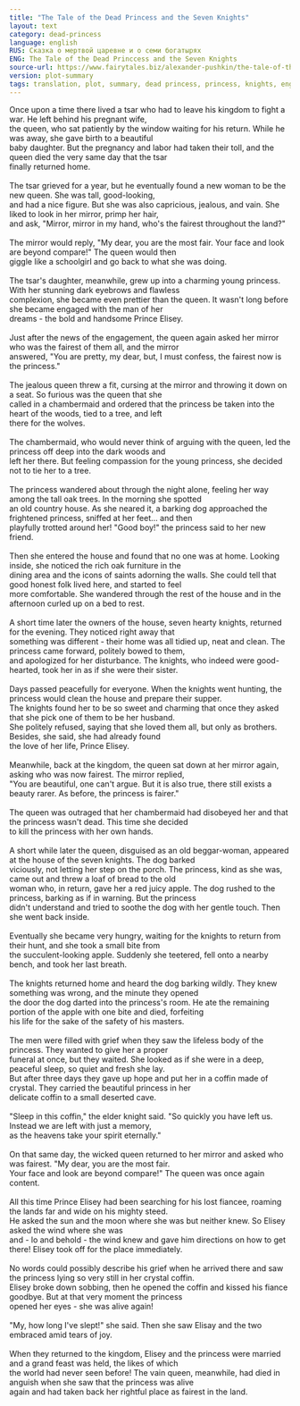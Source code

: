 ```yaml
---
title: "The Tale of the Dead Princess and the Seven Knights"
layout: text
category: dead-princess
language: english
RUS: Сказка о мертвой царевне и о семи богатырях
ENG: The Tale of the Dead Princcess and the Seven Knights
source-url: https://www.fairytales.biz/alexander-pushkin/the-tale-of-the-dead-princess.html
version: plot-summary
tags: translation, plot, summary, dead princess, princess, knights, english
---
```


Once upon a time there lived a tsar who had to leave his kingdom to fight a war. He left behind his pregnant wife,<br>
the queen, who sat patiently by the window waiting for his return. While he was away, she gave birth to a beautiful<br> 
baby daughter. But the pregnancy and labor had taken their toll, and the queen died the very same day that the tsar <br>
finally returned home.<br>
<br>
The tsar grieved for a year, but he eventually found a new woman to be the new queen. She was tall, good-looking,<br> 
and had a nice figure. But she was also capricious, jealous, and vain. She liked to look in her mirror, primp her hair,<br> 
and ask, "Mirror, mirror in my hand, who's the fairest throughout the land?"<br>
<br>
The mirror would reply, "My dear, you are the most fair. Your face and look are beyond compare!" The queen would then<br> 
giggle like a schoolgirl and go back to what she was doing.<br>
<br>
The tsar's daughter, meanwhile, grew up into a charming young princess. With her stunning dark eyebrows and flawless <br>
complexion, she became even prettier than the queen. It wasn't long before she became engaged with the man of her <br>
dreams - the bold and handsome Prince Elisey.<br>
<br>
Just after the news of the engagement, the queen again asked her mirror who was the fairest of them all, and the mirror <br>
answered, "You are pretty, my dear, but, I must confess, the fairest now is the princess."<br>
<br>
The jealous queen threw a fit, cursing at the mirror and throwing it down on a seat. So furious was the queen that she <br>
called in a chambermaid and ordered that the princess be taken into the heart of the woods, tied to a tree, and left <br>
there for the wolves.<br>
<br>
The chambermaid, who would never think of arguing with the queen, led the princess off deep into the dark woods and <br>
left her there. But feeling compassion for the young princess, she decided not to tie her to a tree.<br>
<br>
The princess wandered about through the night alone, feeling her way among the tall oak trees. In the morning she spotted <br>
an old country house. As she neared it, a barking dog approached the frightened princess, sniffed at her feet... and then <br>
playfully trotted around her! "Good boy!" the princess said to her new friend.<br>
<br>
Then she entered the house and found that no one was at home. Looking inside, she noticed the rich oak furniture in the <br>
dining area and the icons of saints adorning the walls. She could tell that good honest folk lived here, and started to feel <br>
more comfortable. She wandered through the rest of the house and in the afternoon curled up on a bed to rest.<br>
<br>
A short time later the owners of the house, seven hearty knights, returned for the evening. They noticed right away that <br>
something was different - their home was all tidied up, neat and clean. The princess came forward, politely bowed to them, <br>
and apologized for her disturbance. The knights, who indeed were good-hearted, took her in as if she were their sister.<br>
<br>
Days passed peacefully for everyone. When the knights went hunting, the princess would clean the house and prepare their supper. <br>
The knights found her to be so sweet and charming that once they asked that she pick one of them to be her husband. <br>
She politely refused, saying that she loved them all, but only as brothers. Besides, she said, she had already found <br>
the love of her life, Prince Elisey.<br>
<br>
Meanwhile, back at the kingdom, the queen sat down at her mirror again, asking who was now fairest. The mirror replied, <br>
"You are beautiful, one can't argue. But it is also true, there still exists a beauty rarer. As before, the princess is fairer."<br>
<br>
The queen was outraged that her chambermaid had disobeyed her and that the princess wasn't dead. This time she decided <br>
to kill the princess with her own hands.<br>
<br>
A short while later the queen, disguised as an old beggar-woman, appeared at the house of the seven knights. The dog barked <br>
viciously, not letting her step on the porch. The princess, kind as she was, came out and threw a loaf of bread to the old <br>
woman who, in return, gave her a red juicy apple. The dog rushed to the princess, barking as if in warning. But the princess <br>
didn't understand and tried to soothe the dog with her gentle touch. Then she went back inside.<br>
<br>
Eventually she became very hungry, waiting for the knights to return from their hunt, and she took a small bite from <br>
the succulent-looking apple. Suddenly she teetered, fell onto a nearby bench, and took her last breath.<br>
<br>
The knights returned home and heard the dog barking wildly. They knew something was wrong, and the minute they opened <br>
the door the dog darted into the princess's room. He ate the remaining portion of the apple with one bite and died, forfeiting <br>
his life for the sake of the safety of his masters.<br>
<br>
The men were filled with grief when they saw the lifeless body of the princess. They wanted to give her a proper <br>
funeral at once, but they waited. She looked as if she were in a deep, peaceful sleep, so quiet and fresh she lay. <br>
But after three days they gave up hope and put her in a coffin made of crystal. They carried the beautiful princess in her <br>
delicate coffin to a small deserted cave.<br>
<br>
"Sleep in this coffin," the elder knight said. "So quickly you have left us. Instead we are left with just a memory, <br>
as the heavens take your spirit eternally."<br>
<br>
On that same day, the wicked queen returned to her mirror and asked who was fairest. "My dear, you are the most fair. <br>
Your face and look are beyond compare!" The queen was once again content.<br>
<br>
All this time Prince Elisey had been searching for his lost fiancee, roaming the lands far and wide on his mighty steed. <br>
He asked the sun and the moon where she was but neither knew. So Elisey asked the wind where she was <br>
and - lo and behold - the wind knew and gave him directions on how to get there! Elisey took off for the place immediately.<br>
<br>
No words could possibly describe his grief when he arrived there and saw the princess lying so very still in her crystal coffin. <br>
Elisey broke down sobbing, then he opened the coffin and kissed his fiance goodbye. But at that very moment the princess <br>
opened her eyes - she was alive again!<br>
<br>
"My, how long I've slept!" she said. Then she saw Elisay and the two embraced amid tears of joy.<br>
<br>
When they returned to the kingdom, Elisey and the princess were married and a grand feast was held, the likes of which <br>
the world had never seen before! The vain queen, meanwhile, had died in anguish when she saw that the princess was alive <br>
again and had taken back her rightful place as fairest in the land.<br>